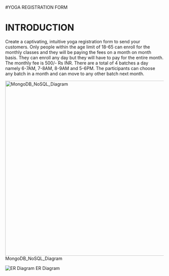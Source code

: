 #YOGA REGISTRATION FORM

# INTRODUCTION

Create a captivating, intuitive yoga registration form to send your customers. Only people within the age limit of 18-65 can enroll for the monthly classes and they will be paying the fees on a month on month basis. They can enroll any day but they will have to pay for the entire month. The monthly fee is 500/- Rs INR. There are a total of 4 batches a day namely 6-7AM, 7-8AM, 8-9AM and 5-6PM. The participants can choose any batch in a month and can move to any other batch next month.


<img width="556" alt="MongoDB_NoSQL_Diagram" src="https://user-images.githubusercontent.com/90963546/207116667-35bcaa97-6ba1-45bc-a348-93c7098bc3ab.png">
      MongoDB_NoSQL_Diagram

![ER Diagram](https://user-images.githubusercontent.com/90963546/207116369-16e3a6a9-383b-4a9b-950c-3fccdf5b18c6.PNG)
    ER Diagram
